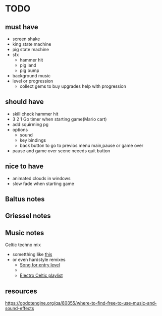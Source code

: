 # TODO

## must have

- screen shake
- king state machine
- pig  state machine
- sfx
	- hammer hit
	- pig land 
	- pig bump
- background music
- level or progression
	- collect gems to buy upgrades help with progression 


## should have 

- skill check hammer hit
- 3 2 1 Go timer when starting game(Mario cart)
- add squirming pg
- options 
	- sound
	- key bindings
	- back button to go to previos menu main,pause or game over
- pause and game over scene neeeds quit button

## nice to have

- animated clouds in windows
- slow fade when starting game



## Baltus notes

## Griessel notes

## Music notes 

Celtic techno mix 
- sometthing like [this](https://www.youtube.com/watch?v=uwOGNBoMdSU&list=PLUHBpLgBFeFGWhTQu3UePpw3gQFrkBrUm)
- or even hardstyle remixes
	- [Song for entry level](https://www.youtube.com/watch?v=R2SIzfZwLLo)
	- [](https://www.youtube.com/watch?v=uwOGNBoMdSU&list=PLUHBpLgBFeFGWhTQu3UePpw3gQFrkBrUm)
	- [Electro Celtic playlist](https://www.youtube.com/watch?v=DHAiOGiYOUA&list=PLUHBpLgBFeFGWhTQu3UePpw3gQFrkBrUm&index=2) 


## resources

https://godotengine.org/qa/80355/where-to-find-free-to-use-music-and-sound-effects
